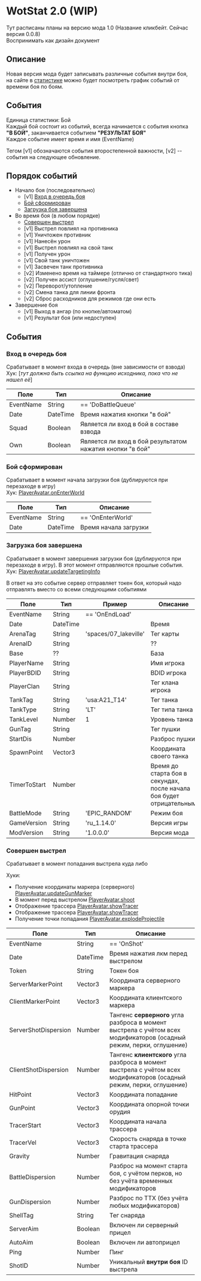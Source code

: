 # WotStat 2.0 (WIP)

Тут расписаны планы на версию мода 1.0 (Название кликбейт. Сейчас версия 0.0.8)\
Воспринимать как дизайн документ

## Описание 
Новая версия мода будет записывать различные события внутри боя, на сайте в [статистике](https://wotstat.soprachev.com) можно будет посмотреть график событий от времени боя по боям.

## События
Единица статистики: Бой\
Каждый бой состоит из событий, всегда начинается с события кнопка **"В БОЙ"**, заканчивается событием **"РЕЗУЛЬТАТ БОЯ"**\
Каждое событие имеет время и имя (EventName)

Тегом [v1] обозначаются события второстепенной важности, [v2] -- события на следующее обновление.

## Порядок событий
* Начало боя (последовательно)
  * [v1] [Вход в очередь боя](#Вход-в-очередь-боя)
  * [Бой сформирован](#Бой-сформирован)
  * [Загрузка боя завершена](#Загрузка-боя-завершена)
* Во время боя (в любом порядке)
  * [Совершен выстрел](#Совершен-выстрел)
  * [v1] Выстрел повлиял на противника
  * [v1] Уничтожен противник
  * [v1] Нанесён урон
  * [v1] Выстрел повлиял на свой танк
  * [v1] Получен урон
  * [v1] Свой танк уничтожен
  * [v1] Засвечен танк противника 
  * [v2] Изменено время на таймере (отлично от стандартного тика)
  * [v2] Получен ассист (оглушение/гусля/свет)
  * [v2] Переворот/утопление 
  * [v2] Смена танка для линии фронта
  * [v2] Сброс расходников для режимов где они есть 
* Завершение боя
  * [v1] Выход в ангар (по кнопке/автоматом)
  * [v1] Результат боя (или недоступен)

## События
### Вход в очередь боя

Срабатывает в момент входа в очередь (вне зависимости от взвода)\
Хук: [*тут должна быть ссылка на функцию исходника, пока что не нашел её*]

|  Поле     | Тип       | Описание  |
| -         | -         | -         |
| EventName | String    | == 'DoBattleQueue' |
| Date      | DateTime  | Время нажатия кнопки "в бой" |
| Squad     | Boolean   | Является ли вход в бой в составе взвода |
| Own       | Boolean   | Является ли вход в бой результатом нажатия кнопки "в бой" |


### Бой сформирован

Срабатывает в момент начала загрузки боя (дублируются при перезаходе в игру)\
Хук: [PlayerAvatar.onEnterWorld](https://github.com/StranikS-Scan/WorldOfTanks-Decompiled/blob/850513514625af4d2e001651fad8914c7d8f0623/source/res/scripts/client/Avatar.py#L511)

|  Поле       | Тип       | Описание          |
| -           | -         | -                 |
| EventName   | String    | == 'OnEnterWorld' |
| Date        | DateTime  | Время начала загрузки |

### Загрузка боя завершена

Срабатывает в момент завершения загрузки боя (дублируются при перезаходе в игру). В этот момент отправляются прошлые события.\
Хук: [PlayerAvatar.updateTargetingInfo](https://github.com/StranikS-Scan/WorldOfTanks-Decompiled/blob/850513514625af4d2e001651fad8914c7d8f0623/source/res/scripts/client/Avatar.py#L1381)

В ответ на это событие сервер отправляет токен боя, который надо отправлять вместо со всеми следующими событиями

| Поле      | Тип     | Пример                  | Описание      | 
| -         | -       | -                       | -             |
| EventName | String  | == 'OnEndLoad'          |               |
| Date      | DateTime|                         | Время         |
| ArenaTag  | String  | 'spaces/07_lakeville'   | Тег карты     |
| ArenaID   | String  |                         | ??            |
| Base      | ??      |                         | База          | 
| PlayerName| String  |                         | Имя игрока            | 
| PlayerBDID| String  |                         | BDID игрока           | 
| PlayerClan| String  |                         | Тег клана игрока      | 
| TankTag   | String  | 'usa:A21_T14'           | Тег танка     | 
| TankType  | String  | 'LT'                    | Тег типа танка| 
| TankLevel | Number  | 1                       | Уровень танка |
| GunTag    | String  |                         | Тег пушки     |
| StartDis  | Number  |                         | Разброс пушки |
| SpawnPoint| Vector3 |                         | Координата своего танка |
| TimerToStart | Number |                       | Время до старта боя в секундах, после начала боя будет отрицательным   |
| BattleMode| String  | 'EPIC_RANDOM'           | Режим боя     |
| GameVersion| String | 'ru_1.14.0'             | Версия игры   |
| ModVersion | String | '1.0.0.0'               | Версия мода   |


### Совершен выстрел
Срабатывает в момент попадания выстрела куда либо

Хуки: 
* Получение координаты маркера (серверного) [PlayerAvatar.updateGunMarker](https://github.com/StranikS-Scan/WorldOfTanks-Decompiled/blob/16d7d1357349de98d93613f11dfdcb81bacab1fe/source/res/scripts/client/Avatar.py#L1327)
* В момент перед выстрелом [PlayerAvatar.shoot](https://github.com/StranikS-Scan/WorldOfTanks-Decompiled/blob/850513514625af4d2e001651fad8914c7d8f0623/source/res/scripts/client/Avatar.py#L1942)
* Отображение трассера [PlayerAvatar.showTracer](https://github.com/StranikS-Scan/WorldOfTanks-Decompiled/blob/850513514625af4d2e001651fad8914c7d8f0623/source/res/scripts/client/Avatar.py#L1609)
* Отображение трассера [PlayerAvatar.showTracer](https://github.com/StranikS-Scan/WorldOfTanks-Decompiled/blob/850513514625af4d2e001651fad8914c7d8f0623/source/res/scripts/client/Avatar.py#L1609)
* Получение точки попадания [PlayerAvatar.explodeProjectile](https://github.com/StranikS-Scan/WorldOfTanks-Decompiled/blob/16d7d1357349de98d93613f11dfdcb81bacab1fe/source/res/scripts/client/Avatar.py#L1560)



|  Поле       | Тип       | Описание                          |
| -           | -         | -                                 |
| EventName   | String    | == 'OnShot'                       |
| Date        | DateTime  | Время нажатия лкм перед выстрелом |
| Token       | String    | Токен боя                         |
| ServerMarkerPoint | Vector3   | Координата серверного маркера                |
| ClientMarkerPoint | Vector3   | Координата клиентского маркера               |
| ServerShotDispersion  | Number| Тангенс **серверного** угла разброса в момент выстрела с учётом всех модификаторов (осадный режим, перки, оглушение) |
| ClientShotDispersion  | Number| Тангенс **клиентского** угла разброса в момент выстрела с учётом всех модификаторов (осадный режим, перки, оглушение) |
| HitPoint    | Vector3   | Координата попадание              |
| GunPoint    | Vector3   | Координата опорной точки орудия   |
| TracerStart | Vector3   | Координата начала трассера        |
| TracerVel   | Vector3   | Скорость снаряда в точке старта трассера |
| Gravity     | Number    | Гравитация снаряда                |
| BattleDispersion| Number| Разброс на момент старта боя, с учётом перков, но без учёта временных модификаторов |
| GunDispersion   | Number| Разброс по ТТХ (без учёта любых модификаторов)  |
| ShellTag    | String    | Тег снаряда                       |
| ServerAim   | Boolean   | Включен ли серверный прицел       |
| AutoAim     | Boolean   | Включен ли автоприцел             |
| Ping        | Number    | Пинг                              |
| ShotID      | Number    | Уникальный **внутри боя** ID выстрела           |










